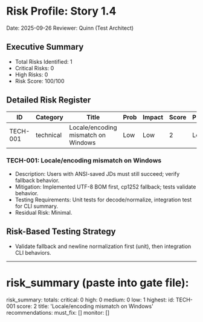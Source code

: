 # Risk Profile: Story 1.4

Date: 2025-09-26
Reviewer: Quinn (Test Architect)

## Executive Summary

- Total Risks Identified: 1
- Critical Risks: 0
- High Risks: 0
- Risk Score: 100/100

## Detailed Risk Register

| ID       | Category  | Title                               | Prob | Impact | Score | Priority |
| -------- | --------- | ----------------------------------- | ---- | ------ | ----- | -------- |
| TECH-001 | technical | Locale/encoding mismatch on Windows | Low  | Low    | 2     | Low      |

### TECH-001: Locale/encoding mismatch on Windows

- Description: Users with ANSI-saved JDs must still succeed; verify fallback behavior.
- Mitigation: Implemented UTF-8 BOM first, cp1252 fallback; tests validate behavior.
- Testing Requirements: Unit tests for decode/normalize, integration test for CLI summary.
- Residual Risk: Minimal.

## Risk-Based Testing Strategy

- Validate fallback and newline normalization first (unit), then integration CLI behaviors.

---

# risk_summary (paste into gate file):
risk_summary:
  totals:
    critical: 0
    high: 0
    medium: 0
    low: 1
  highest:
    id: TECH-001
    score: 2
    title: 'Locale/encoding mismatch on Windows'
  recommendations:
    must_fix: []
    monitor: []

